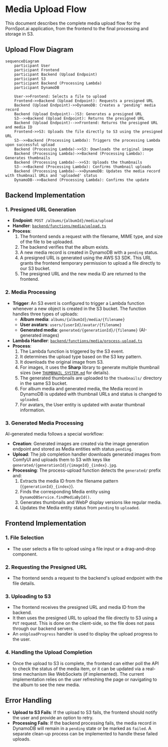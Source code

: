 # Media Upload Flow

This document describes the complete media upload flow for the PornSpot.ai application, from the frontend to the final processing and storage in S3.

## Upload Flow Diagram

```mermaid
sequenceDiagram
    participant User
    participant Frontend
    participant Backend (Upload Endpoint)
    participant S3
    participant Backend (Processing Lambda)
    participant DynamoDB

    User->>Frontend: Selects a file to upload
    Frontend->>Backend (Upload Endpoint): Requests a presigned URL
    Backend (Upload Endpoint)->>DynamoDB: Creates a 'pending' media record
    Backend (Upload Endpoint)--)S3: Generates a presigned URL
    S3-->>Backend (Upload Endpoint): Returns the presigned URL
    Backend (Upload Endpoint)-->>Frontend: Returns the presigned URL and media ID
    Frontend->>S3: Uploads the file directly to S3 using the presigned URL
    S3-->>Backend (Processing Lambda): Triggers the processing Lambda upon successful upload
    Backend (Processing Lambda)->>S3: Downloads the original image
    Backend (Processing Lambda)->>Backend (Processing Lambda): Generates thumbnails
    Backend (Processing Lambda)-->>S3: Uploads the thumbnails
    S3-->>Backend (Processing Lambda): Confirms thumbnail uploads
    Backend (Processing Lambda)-->>DynamoDB: Updates the media record with thumbnail URLs and 'uploaded' status
    DynamoDB-->>Backend (Processing Lambda): Confirms the update
```

## Backend Implementation

### 1. **Presigned URL Generation**

- **Endpoint**: `POST /albums/{albumId}/media/upload`
- **Handler**: [`backend/functions/media/upload.ts`](../backend/functions/media/upload.ts)
- **Process**:
  1.  The frontend sends a request with the filename, MIME type, and size of the file to be uploaded.
  2.  The backend verifies that the album exists.
  3.  A new media record is created in DynamoDB with a `pending` status.
  4.  A presigned URL is generated using the AWS S3 SDK. This URL grants the frontend temporary permission to upload a file directly to our S3 bucket.
  5.  The presigned URL and the new media ID are returned to the frontend.

### 2. **Media Processing**

- **Trigger**: An S3 event is configured to trigger a Lambda function whenever a new object is created in the S3 bucket. The function handles three types of uploads:
  - **Album media**: `albums/{albumId}/media/{filename}`
  - **User avatars**: `users/{userId}/avatar/{filename}`
  - **Generated media**: `generated/{generationId}/{filename}` (AI-generated images)
- **Lambda Handler**: [`backend/functions/media/process-upload.ts`](../backend/functions/media/process-upload.ts)
- **Process**:
  1. The Lambda function is triggered by the S3 event.
  2. It determines the upload type based on the S3 key pattern.
  3. It downloads the original image from S3.
  4. For images, it uses the **Sharp** library to generate multiple thumbnail sizes (see [`THUMBNAIL_SYSTEM.md`](THUMBNAIL_SYSTEM.md) for details).
  5. The generated thumbnails are uploaded to the `thumbnails/` directory in the same S3 bucket.
  6. For album media and generated media, the Media record in DynamoDB is updated with thumbnail URLs and status is changed to `uploaded`.
  7. For avatars, the User entity is updated with avatar thumbnail information.

### 3. **Generated Media Processing**

AI-generated media follows a special workflow:

- **Creation**: Generated images are created via the image generation endpoint and stored as Media entities with status `pending`.
- **Upload**: The job completion handler downloads generated images from ComfyUI and uploads them to S3 with keys like `generated/{generationId}/{imageId}_{index}.jpg`.
- **Processing**: The process-upload function detects the `generated/` prefix and:
  1. Extracts the media ID from the filename pattern (`{generationId}_{index}`).
  2. Finds the corresponding Media entity using `DynamoDBService.findMediaById()`.
  3. Generates thumbnails and WebP display versions like regular media.
  4. Updates the Media entity status from `pending` to `uploaded`.

## Frontend Implementation

### 1. **File Selection**

- The user selects a file to upload using a file input or a drag-and-drop component.

### 2. **Requesting the Presigned URL**

- The frontend sends a request to the backend's upload endpoint with the file details.

### 3. **Uploading to S3**

- The frontend receives the presigned URL and media ID from the backend.
- It then uses the presigned URL to upload the file directly to S3 using a `PUT` request. This is done on the client-side, so the file does not pass through our backend servers.
- An `onUploadProgress` handler is used to display the upload progress to the user.

### 4. **Handling the Upload Completion**

- Once the upload to S3 is complete, the frontend can either poll the API to check the status of the media item, or it can be updated via a real-time mechanism like WebSockets (if implemented). The current implementation relies on the user refreshing the page or navigating to the album to see the new media.

## Error Handling

- **Upload to S3 Fails**: If the upload to S3 fails, the frontend should notify the user and provide an option to retry.
- **Processing Fails**: If the backend processing fails, the media record in DynamoDB will remain in a `pending` state or be marked as `failed`. A separate clean-up process can be implemented to handle these failed uploads.
